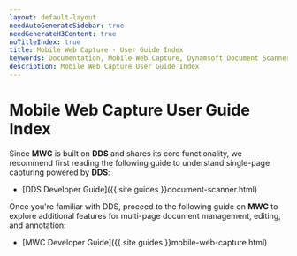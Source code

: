 ```yaml
---
layout: default-layout
needAutoGenerateSidebar: true
needGenerateH3Content: true
noTitleIndex: true
title: Mobile Web Capture - User Guide Index
keywords: Documentation, Mobile Web Capture, Dynamsoft Document Scanner, User Guide Index
description: Mobile Web Capture User Guide Index
---
```


# Mobile Web Capture User Guide Index

Since **MWC** is built on **DDS** and shares its core functionality, we recommend first reading the following guide to understand single-page capturing powered by **DDS**:

- [DDS Developer Guide]({{ site.guides }}document-scanner.html)

Once you're familiar with DDS, proceed to the following guide on **MWC** to explore additional features for multi-page document management, editing, and annotation:

- [MWC Developer Guide]({{ site.guides }}mobile-web-capture.html)
